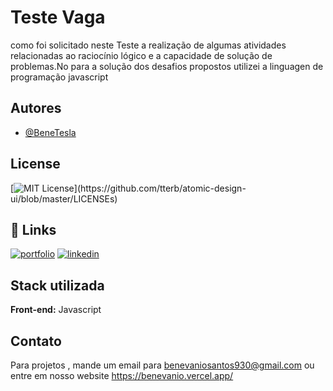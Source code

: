 
# Teste Vaga 
 
como foi solicitado neste Teste a realização  de algumas atividades relacionadas ao raciocínio lógico 
e a capacidade de solução  de problemas.No para a solução  dos desafios  propostos utilizei a linguagen de programação  javascript


## Autores

- [@BeneTesla](https://github.com/benetesla)


## License

[![MIT License](https://img.shields.io/apm/l/atomic-design-ui.svg?)](https://github.com/tterb/atomic-design-ui/blob/master/LICENSEs)


## 🔗 Links
[![portfolio](https://img.shields.io/badge/my_portfolio-000?style=for-the-badge&logo=ko-fi&logoColor=white)](https://github.com/benetesla)
[![linkedin](https://img.shields.io/badge/linkedin-0A66C2?style=for-the-badge&logo=linkedin&logoColor=white)](https://www.linkedin.com/in/bene-tesla/)


## Stack utilizada

**Front-end:** Javascript




## Contato

Para projetos , mande um email para benevaniosantos930@gmail.com ou entre em nosso website https://benevanio.vercel.app/

